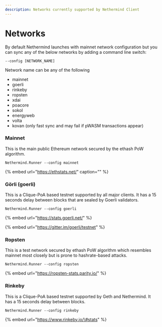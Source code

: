 ```yaml
---
description: Networks currently supported by Nethermind Client
---
```


# Networks

By default Nethermind launches with mainnet network configuration but you can sync any of the below networks by adding a command line switch:

```text
--config [NETWORK_NAME]
```

Network name can be any of the following

* mainnet
* goerli
* rinkeby
* ropsten
* xdai
* poacore
* sokol
* energyweb
* volta
* kovan \(only fast sync and may fail if pWASM transactions appear\)

### Mainnet

This is the main public Ethereum network secured by the ethash PoW algorithm.

```text
Nethermind.Runner --config mainnet
```

{% embed url="https://ethstats.net/" caption="" %}

### Görli \(goerli\)

This is a Clique-PoA based testnet supported by all major clients. It has a 15 seconds delay between blocks that are sealed by Goerli validators.

```text
Nethermind.Runner --config goerli
```

{% embed url="https://stats.goerli.net/" %}

{% embed url="https://gitter.im/goerli/testnet" %}

### Ropsten

This is a test network secured by ethash PoW algorithm which resembles mainnet most closely but is prone to hashrate-based attacks.

```text
Nethermind.Runner --config ropsten
```

{% embed url="https://ropsten-stats.parity.io/" %}

### Rinkeby

This is a Clique-PoA based testnet supported by Geth and Nethermind. It has a 15 seconds delay between blocks.

```text
Nethermind.Runner --config rinkeby
```

{% embed url="https://www.rinkeby.io/\#stats" %}

